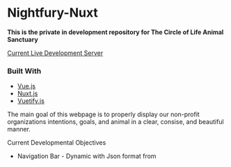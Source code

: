# Nightfury-Nuxt

**This is the private in development repository for The Circle of Life Animal Sanctuary**

[Current Live Development Server](https://nightfury-nuxt.herokuapp.com/)

### Built With
* [Vue.js](https://vuejs.org/)
* [Nuxt.js](https://nuxtjs.org/)
* [Vuetify.js](https://vuetifyjs.com/en/)

The main goal of this webpage is to properly display our non-profit organizations intentions, goals, and animal in a clear, consise, and beautiful manner.

Current Developmental Objectives

* Navigation Bar - Dynamic with Json format from <script> portion of .vue components
  * Dropdown menu needs to be properly displayed and accounted for within tabular i18n standards this doable with <menu>
  * Proper implementation with dynamic breakpoints and a hamburger mobile menu.
  * Sylization of navigation bar

* Footer - Footer needs to be updated and correlated within canva design (feel free to mess with it making it feel right)

* Loading animation for pre-render of images, we were thinking our logo with the outer paws *walking* around.

* Implement the predisnged webpages we have into layouts, and components as needed
  * For context, the footer is a component that can be re-added to the webpage over and over again very easily, we will want to build most of the site with components mostly for things we will be reusing during the lifecycle of the website. 
  * Layouts are the exact pages and how they are configured, home, blog, donate, are all layouts. NOTE: Views are the technical page but as it stands the layout is where we will *build* the structure of the page.













Our secondary goals are to ensure this webpage maintains a dynamic approach to content and loading of assets to ensure an enjoyable experience. 

We would like to focus user interaction to as many individuals as possible with some of the following features. 
* Full integration with ALL disabliity  accesbility features.
    * Text-to-Speach
    * Speach-to-Text
    * Closed Captions when needed
    * High Contrast color themes
    * Blind touch interaction
    

* Optional dyslexic friendly font
* Optional 

wish list for needed expansion items
animal supplies
video equipment (gopros etc)






## Build Setup

```bash
# install dependencies
$ npm install

# serve with hot reload at localhost:3000
$ npm run dev

# build for production and launch server
$ npm run build
$ npm run start

# generate static project
$ npm run generate
```

For detailed explanation on how things work, check out [Nuxt.js docs](https://nuxtjs.org).
